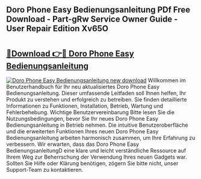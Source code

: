 ## Doro Phone Easy Bedienungsanleitung PDf Free Download - Part-gRw Service Owner Guide - User Repair Edition Xv65O

# <h2><a href="http://df4gem.blite.top/?on=Doro+Phone+Easy+Bedienungsanleitung">🔗Download 👉🔴 Doro Phone Easy Bedienungsanleitung</a></h2>

[![Doro Phone Easy Bedienungsanleitung new download](https://i.imgur.com/lujVjoI.png)](http://df4gem.blite.top/?on=Doro+Phone+Easy+Bedienungsanleitung)
Willkommen im Benutzerhandbuch für Ihr neu aktualisiertes Doro Phone Easy Bedienungsanleitung. Dieser umfassende Leitfaden soll Ihnen helfen, Ihr Produkt zu verstehen und erfolgreich zu betreiben. Sie finden detaillierte Informationen zu Funktionen, Installation, Betrieb, Wartung und Fehlerbehebung. Wichtige Benutzervereinbarung Bitte lesen Sie die Nutzungsbedingungen, bevor Sie Ihr neues Doro Phone Easy Bedienungsanleitung in Betrieb nehmen. Die intuitive Benutzeroberfläche und die erweiterten Funktionen Ihres neuen Doro Phone Easy Bedienungsanleitung arbeiten harmonisch zusammen, um Ihre Erfahrung zu verbessern. Wir erwarten, dass das Doro Phone Easy BedienungsanleitungD eine klare und leicht verständliche Ressource auf Ihrem Weg zur Beherrschung der Verwendung Ihres neuen Gadgets war. Sollten Sie Hilfe oder Klärung benötigen, zögern Sie bitte nicht, unser Support-Team zu kontaktieren.
